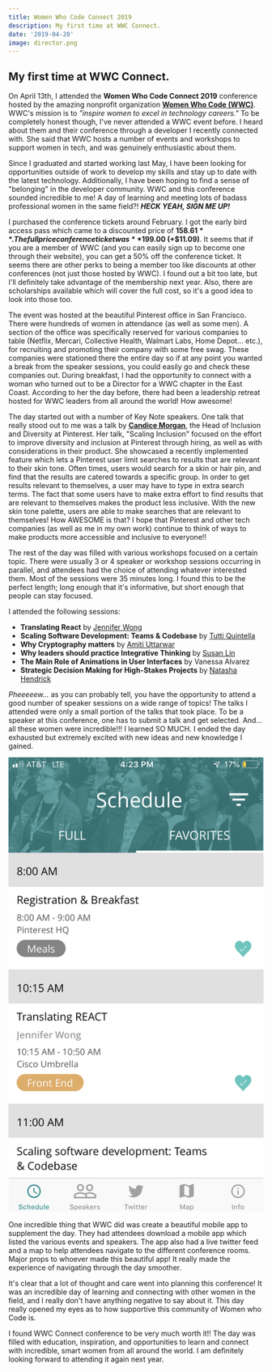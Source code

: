 ```yaml
---
title: Women Who Code Connect 2019
description: My first time at WWC Connect.
date: '2019-04-20'
image: director.png
---
```


## My first time at WWC Connect.

On April 13th, I attended the **Women Who Code Connect 2019** conference hosted by the amazing nonprofit organization [**Women Who Code (WWC)**](https://www.womenwhocode.com/). WWC's mission is to *"inspire women to excel in technology careers."* To be completely honest though, I've never attended a WWC event before. I heard about them and their conference through a developer I recently connected with. She said that WWC hosts a number of events and workshops to support women in tech, and was genuinely enthusiastic about them.

Since I graduated and started working last May, I have been looking for opportunities outside of work to develop my skills and stay up to date with the latest technology. Additionally, I have been hoping to find a sense of "belonging" in the developer community. WWC and this conference sounded incredible to me! A day of learning and meeting lots of badass professional women in the same field?! ***HECK YEAH, SIGN ME UP!***

I purchased the conference tickets around February. I got the early bird access pass which came to a discounted price of **$158.61**. The full price conference ticket was **$199.00 (+$11.09)**. It seems that if you are a member of WWC (and you can easily sign up to become one through their website), you can get a 50% off the conference ticket. It seems there are other perks to being a member too like discounts at other conferences (not just those hosted by WWC). I found out a bit too late, but I'll definitely take advantage of the membership next year. Also, there are scholarships available which will cover the full cost, so it's a good idea to look into those too.

The event was hosted at the beautiful Pinterest office in San Francisco. There were hundreds of women in attendance (as well as some men). A section of the office was specifically reserved for various companies to table (Netflix, Mercari, Collective Health, Walmart Labs, Home Depot... etc.), for recruiting and promoting their company with some free swag. These companies were stationed there the entire day so if at any point you wanted a break from the speaker sessions, you could easily go and check these companies out. During breakfast, I had the opportunity to connect with a woman who turned out to be a Director for a WWC chapter in the East Coast. According to her the day before, there had been a leadership retreat hosted for WWC leaders from all around the world! How awesome!

The day started out with a number of Key Note speakers. One talk that really stood out to me was a talk by [**Candice Morgan**](https://twitter.com/candice_mmorgan?lang=en), the Head of Inclusion and Diversity at Pinterest. Her talk, "Scaling Inclusion" focused on the effort to improve diversity and inclusion at Pinterest through hiring, as well as with considerations in their product. She showcased a recently implemented feature which lets a Pinterest user limit searches to results that are relevant to their skin tone. Often times, users would search for a skin or hair pin, and find that the results are catered towards a specific group. In order to get results relevant to themselves, a user may have to type in extra search terms. The fact that some users have to make extra effort to find results that are relevant to themselves makes the product less inclusive. With the new skin tone palette, users are able to make searches that are relevant to themselves! How AWESOME is that? I hope that Pinterest and other tech companies (as well as me in my own work) continue to think of ways to make products more accessible and inclusive to everyone!!

The rest of the day was filled with various workshops focused on a certain topic. There were usually 3 or 4 speaker or workshop sessions occurring in parallel, and attendees had the choice of attending whatever interested them. Most of the sessions were 35 minutes long. I found this to be the perfect length; long enough that it's informative, but short enough that people can stay focused.

I attended the following sessions:
  - **Translating React** by [Jennifer Wong](https://twitter.com/mybluewristband?lang=en)
  - **Scaling Software Development: Teams & Codebase** by [Tutti Quintella](https://twitter.com/tuttiq?lang=en)
  - **Why Cryptography matters** by [Amiti Uttarwar](https://twitter.com/amizi?lang=en)
  - **Why leaders should practice Integrative Thinking** by [Susan Lin](https://twitter.com/mintlodica?lang=en)
  - **The Main Role of Animations in User Interfaces** by Vanessa Alvarez
  - **Strategic Decision Making for High-Stakes Projects** by [Natasha Hendrick](https://twitter.com/tashHendrick?lang=en)

*Pheeeeew...* as you can probably tell, you have the opportunity to attend a good number of speaker sessions on a wide range of topics! The talks I attended were only a small portion of the talks that took place. To be a speaker at this conference, one has to submit a talk and get selected. And... all these women were incredible!!! I learned SO MUCH. I ended the day exhausted but extremely excited with new ideas and new knowledge I gained.

<img src="./app.png" />

 One incredible thing that WWC did was create a beautiful mobile app to supplement the day. They had attendees download a mobile app which listed the various events and speakers. The app also had a live twitter feed and a map to help attendees navigate to the different conference rooms. Major props to whoever made this beautiful app! It really made the experience of navigating through the day smoother.

 It's clear that a lot of thought and care went into planning this conference! It was an incredible day of learning  and connecting with other women in the field, and I really don't have anything negative to say about it. This day really opened my eyes as to how supportive this community of Women who Code is.

 I found WWC Connect conference to be very much worth it!! The day was filled with education, inspiration, and opportunities to learn and connect with incredible, smart women from all around the world. I am definitely looking forward to attending it again next year.
